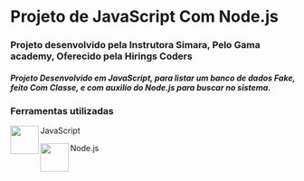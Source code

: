 # Projeto de JavaScript Com Node.js

### Projeto desenvolvido pela Instrutora Simara, Pelo Gama academy, Oferecido pela Hirings Coders

##### Projeto Desenvolvido em JavaScript, para listar um banco de dados Fake, feito Com Classe, e com auxilio do Node.js para buscar no sistema.

### Ferramentas utilizadas

<img src="https://img.icons8.com/color/452/javascript--v1.png" width="50px" align="left"> JavaScript</br>




<img src="https://i.dlpng.com/static/png/511529_preview.png" width="50px" align="left"> Node.js

